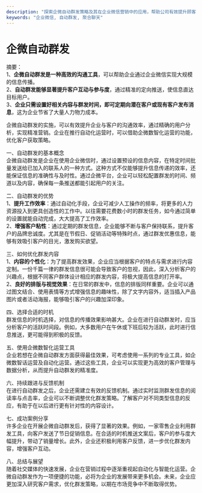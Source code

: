 ```yaml
---
description: "探索企微自动群发策略及其在企业微信营销中的应用，帮助公司有效提升顾客互动和获取新客户。"
keywords: "企业微信, 自动群发, 聚合聊天"
---
```

# 企微自动群发

摘要：  
1、**企微自动群发是一种高效的沟通工具**，可以帮助企业通过企业微信实现大规模的信息传播。  
2、**自动群发能够显著提升客户互动与参与度**，通过精准的定向推送，使信息直达目标用户。  
3、**企业只需设置好相关内容与群发时间，即可定期向潜在客户或现有客户发布消息**，这为企业节省了大量人力物力成本。

企微自动群发的实施，可以有效提升企业与客户的沟通效率，通过精确的用户分析，实现精准营销。企业在推行自动化运营时，可以借助企微数智化运营的功能，优化客户获取策略。

一、自动群发的基本概念  
企微自动群发是企业在使用企业微信时，通过设置预设的信息内容，在特定时间批量发送给已加入的联系人的一种方式。这种方式不仅能够提升信息传递的效率，还能保证信息的准确性与及时性。通过企微平台，企业可以轻松配置群发的时间、频道以及内容，确保每一条推送都能引起用户的关注。

二、自动群发的优势  
1、**提升工作效率**：通过自动化手段，企业可减少人工操作的频率，将更多的人力资源投入到更具创造性的工作中。以往需要花费数小时的群发任务，如今通过简单的设置就能自动完成，大大提高了工作效率。  
2、**增强客户粘性**：通过定期的群发信息，企业能够不断与客户保持联系，提升客户的品牌忠诚度。尤其是在节假日、促销活动等特殊时点，通过群发优惠信息，能够有效吸引客户的目光，激发购买欲望。

三、如何优化群发内容  
1、**内容的个性化**：为了提高群发效果，企业应当根据客户的特点与需求进行内容定制。一份千篇一律的群发信息很可能会导致客户的忽视，因此，深入分析客户的兴趣点，根据不同客户群体设计相应的群发内容，将极大提高信息的打开率。  
2、**良好的排版与视觉效果**：在日常的群发中，信息的排版同样重要。企业可以通过图文结合、使用表情等方式增强信息的趣味性，除了文字内容外，适当插入产品图片或者活动海报，能够吸引客户的兴趣加深印象。

四、选择合适的时机  
群发信息的时机选择，对信息的传播效果影响甚大。企业在进行自动群发时，应当分析客户的活跃时间段。例如，大多数用户在午休或下班后较为活跃，此时进行信息推送，更可能得到积极的反馈。

五、使用企微数智化运营工具  
企业若想在企微自动群发方面获得最佳效果，可考虑使用一系列的专业工具，如企微数智话运营及自动化运营。通过这些工具，企业可以实现更为高效的客户管理与数据分析，从而提升自动群发的精准度。

六、持续跟进与反馈机制  
在进行自动群发之后，企业还需建立有效的反馈机制。通过实时监测群发信息的阅读率与点击率，企业可以不断调整优化群发策略。了解客户对不同类型信息的反应，有助于在以后进行更有针对性的内容设计。

七、成功案例分享  
许多企业在开展企微自动群发后，获得了显著的效果。例如，一家零售企业利用群发工具，向客户发送了节日促销信息。在合适的时机推送文案后，客户的参与度大幅提升，带动了销量增长。此外，企业还积极利用客户反馈，进一步优化群发内容，增强客户互动。

八、总结与展望  
随着社交媒体的快速发展，企业在营销过程中逐渐重视起自动化与智能化运营。企微自动群发作为一项便捷的功能，必将为企业的发展带来更多机会。未来，企业应更加深入研究客户需求，优化群发策略，以期在市场竞争中不断取得优势。
